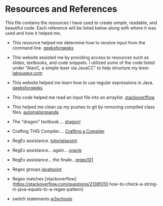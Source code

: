 # Resources and References
This file contains the resources I have used to create simple, readable, and beautiful code. 
Each reference will be listed below along with where it was used and how it helped me.

- This resource helped me determine how to receive input from the command line. [geeksforgeeks](https://www.geeksforgeeks.org/command-line-arguments-in-java/)
- This website assisted me by providing access to resources such as slides, textbooks, and code snippets. I utilized some of the code listed under "AlanC, a simple lexer via JavaCC" to help structure my lexer. [labouseur.com](https://www.labouseur.com/courses/compilers/)
- This website helped me learn how to use regular expressions in Java. [geeksforgeeks](https://www.w3schools.com/java/java_regex.asp)
- This code helped me read an input file into an arraylist. [stackoverlflow](https://stackoverflow.com/questions/5343689/java-reading-a-file-into-an-arraylist)
- This helped me clean up my pushes to git by removing compiled class files. [automationpanda](https://automationpanda.com/2018/09/19/ignoring-files-with-git/#:~:text=Use%20the%20asterisk%20(%E2%80%9C*%E2%80%9D,class%E2%80%9D%20extension.))
- The "dragon" textbook.... [dragon!](https://www.amazon.com/Compilers-Principles-Techniques-Tools-Edition/dp/0321486811)
- Crafting THIS Compiler.... [Crafting a Compiler](https://www.amazon.com/Crafting-Compiler-Charles-N-Fischer/dp/0136067050)
- RegEx assistance. [tutorialspoint](https://www.tutorialspoint.com/java/java_regular_expressions.htm)
- RegEx assistance... again... [oracle](https://docs.oracle.com/javase/7/docs/api/java/util/regex/Pattern.html)
- RegEx assistance... the finale...[regex101](https://regex101.com/)


- Regex groups [javatpoint](https://www.javatpoint.com/post/java-matcher-group-method)
- Regex matches [stackoverflow](https://stackoverflow.com/questions/21395110 how-to-check-a-string-in-java-equals-to-a-regex-pattern)
- switch statements [w3schools](https://www.w3schools.com/java/java_switch.asp)